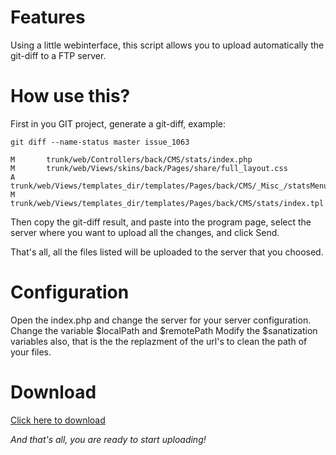 # Features
Using a little webinterface, this script allows you to upload automatically the git-diff to a FTP server.

# How use this?
First in you GIT project, generate a git-diff, example:

`git diff --name-status master issue_1063`
```
M       trunk/web/Controllers/back/CMS/stats/index.php
M       trunk/web/Views/skins/back/Pages/share/full_layout.css
A       trunk/web/Views/templates_dir/templates/Pages/back/CMS/_Misc_/statsMenu.tpl
M       trunk/web/Views/templates_dir/templates/Pages/back/CMS/stats/index.tpl
```
Then copy the git-diff result, and paste into the program page, select the server where you want to upload all the changes, and click Send.

That's all, all the files listed will be uploaded to the server that you choosed.

# Configuration
Open the index.php and change the server for your server configuration.
Change the variable $localPath and $remotePath
Modify the $sanatization variables also, that is the the replazment of the url's to clean the path of your files.

# Download
[Click here to download](https://github.com/marcu87/upload-git-diff-with-ftp/archive/master.zip)

 
 
 
_And that's all, you are ready to start uploading!_
